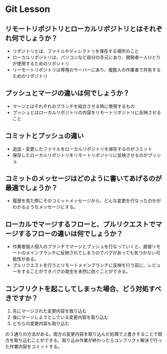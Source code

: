 # Git Lesson

## リモートリポジトリとローカルリポジトリとはそれぞれ何でしょうか？
* リポジトリとは、ファイルやディレクトリを保存する場所のこと
* ローカルリポジトリは、パソコンなど自分の手元にあり、開発者一人ひとりが使用するためのリポジトリ
* リーモートリポジトリは専用のサーバーにあり、複数人の作業者で共有するためのリポジトリ


## プッシュとマージの違いは何でしょうか？
* マージとはそれぞれのブランチを結合させる時に使用するもの
* プッシュとはローカルリポジトリの内容をリモートリポジトリに反映させること


## コミットとプッシュの違い
* 追加・変更したファイルをローカルリポジトリを保存するのがコミット
* 保存したローカルリポジトリをリモートリポジトリに反映させるのがプッシュ


## コミットのメッセージはどのように書いてあげるのが最適でしょうか？
* 履歴を見た際にそのコミットメッセージから、どんな変更を行なったのかがわかるようなメッセージにする。


## ローカルでマージするフローと、プルリクエストでマージするフローの違いは何でしょうか？
* 作業者個人個人のブランチでマージとプッシュを行なっていくと、直接リモートのメインブランチに反映されてしまうのでバグがあっても気づかない可能性がある。
* プルリクエストを行うとリモートメインブランチに反映を行う前に、レビューをすることができバグの発生を未然に防ぐことができる。



## コンフリクトを起こしてしまった場合、どう対処すべきですか？
1. 先にマージされた変更内容を取り込む
2. 後にマージしようとしている変更内容を取り込む
3. どちらの変更内容も取り込む

の３通りの方法がある。両方の変更内容を取り込んだ処理で上書きすることで両方を取り込むことができる。取り込み作業が終わったらコンフリクト解決で行った作業内容をコミットする。